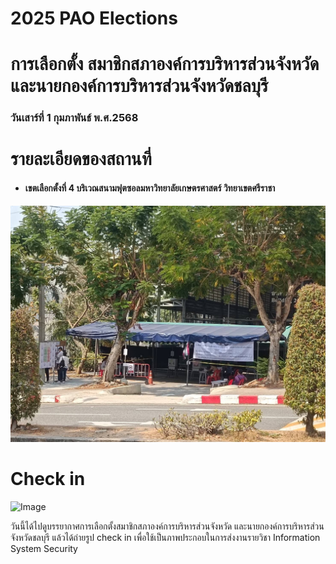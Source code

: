 # 2025 PAO Elections

# การเลือกตั้ง สมาชิกสภาองค์การบริหารส่วนจังหวัด และนายกองค์การบริหารส่วนจังหวัดชลบุรี 
### วันเสาร์ที่ 1 กุมภาพันธ์ พ.ศ.2568

# รายละเอียดของสถานที่
- #### เขตเลือกตั้งที่ 4 บริเวณสนามฟุตซอลมหาวิทยาลัยเกษตรศาสตร์ วิทยาเขตศรีราชา
![Image](Image/pao_election_Station.jpg)

# Check in
![Image](Image/pao_election_Pic.jpg)


วันนี้ได้ไปดูบรรยากาศการเลือกตั้งสมาชิกสภาองค์การบริหารส่วนจังหวัด และนายกองค์การบริหารส่วนจังหวัดชลบุรี แล้วได้ถ่ายรูป check in เพื่อใช้เป็นภาพประกอบในการส่งงานรายวิชา Information System Security
